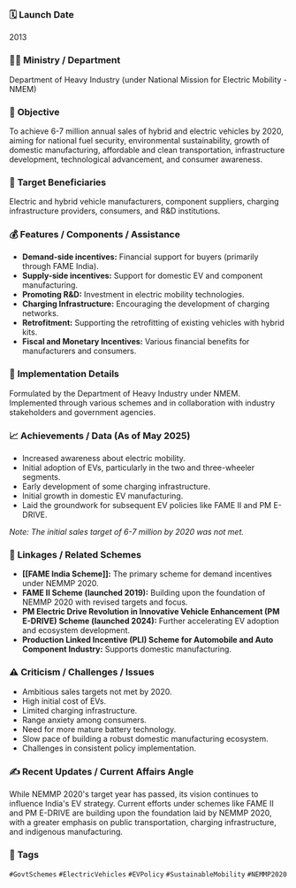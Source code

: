 

### 🗓️ **Launch Date**
2013

### 🧑‍🏫 **Ministry / Department**
Department of Heavy Industry (under National Mission for Electric Mobility - NMEM)

### 🎯 **Objective**
To achieve 6-7 million annual sales of hybrid and electric vehicles by 2020, aiming for national fuel security, environmental sustainability, growth of domestic manufacturing, affordable and clean transportation, infrastructure development, technological advancement, and consumer awareness.

### 👥 **Target Beneficiaries**
Electric and hybrid vehicle manufacturers, component suppliers, charging infrastructure providers, consumers, and R&D institutions.

### 💰 **Features / Components / Assistance**
- **Demand-side incentives:** Financial support for buyers (primarily through FAME India).
- **Supply-side incentives:** Support for domestic EV and component manufacturing.
- **Promoting R&D:** Investment in electric mobility technologies.
- **Charging Infrastructure:** Encouraging the development of charging networks.
- **Retrofitment:** Supporting the retrofitting of existing vehicles with hybrid kits.
- **Fiscal and Monetary Incentives:** Various financial benefits for manufacturers and consumers.

### 📍 **Implementation Details**
Formulated by the Department of Heavy Industry under NMEM. Implemented through various schemes and in collaboration with industry stakeholders and government agencies.

### 📈 **Achievements / Data** (As of May 2025)
- Increased awareness about electric mobility.
- Initial adoption of EVs, particularly in the two and three-wheeler segments.
- Early development of some charging infrastructure.
- Initial growth in domestic EV manufacturing.
- Laid the groundwork for subsequent EV policies like FAME II and PM E-DRIVE.

*Note: The initial sales target of 6-7 million by 2020 was not met.*

### 🧩 **Linkages / Related Schemes**
- **[[FAME India Scheme]]:** The primary scheme for demand incentives under NEMMP 2020.
- **FAME II Scheme (launched 2019):** Building upon the foundation of NEMMP 2020 with revised targets and focus.
- **PM Electric Drive Revolution in Innovative Vehicle Enhancement (PM E-DRIVE) Scheme (launched 2024):** Further accelerating EV adoption and ecosystem development.
- **Production Linked Incentive (PLI) Scheme for Automobile and Auto Component Industry:** Supports domestic manufacturing.

### ⚠️ **Criticism / Challenges / Issues**
- Ambitious sales targets not met by 2020.
- High initial cost of EVs.
- Limited charging infrastructure.
- Range anxiety among consumers.
- Need for more mature battery technology.
- Slow pace of building a robust domestic manufacturing ecosystem.
- Challenges in consistent policy implementation.

### ✍️ **Recent Updates / Current Affairs Angle**
While NEMMP 2020's target year has passed, its vision continues to influence India's EV strategy. Current efforts under schemes like FAME II and PM E-DRIVE are building upon the foundation laid by NEMMP 2020, with a greater emphasis on public transportation, charging infrastructure, and indigenous manufacturing.

### 🔗 **Tags**
`#GovtSchemes` `#ElectricVehicles` `#EVPolicy` `#SustainableMobility` `#NEMMP2020`